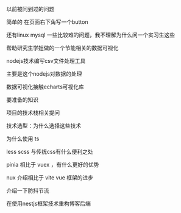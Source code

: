 以前被问到过的问题

简单的 在页面右下角写一个button

还有linux mysql 一些比较难的问题，我不理解为什么问一个实习生这些



帮助研究生学姐做的一个节能相关的数据可视化

nodejs技术编写csv文件处理工具

主要是这个nodejs对数据的处理

数据可视化接触echarts可视化库



要准备的知识 

项目的技术栈相关提问

技术选型：为什么选择这些技术

为什么使用 ts

less scss 与传统css有什么便利之处

pinia 相比于 vuex ，有什么更好的优势

nux 介绍相比于 vite vue 框架的进步

介绍一下防抖节流



在使用nestjs框架技术重构博客后端

